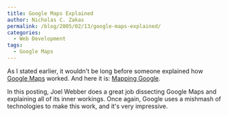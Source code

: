 ```yaml
---
title: Google Maps Explained
author: Nicholas C. Zakas
permalink: /blog/2005/02/13/google-maps-explained/
categories:
  - Web Development
tags:
  - Google Maps
---
```

As I stated earlier, it wouldn't be long before someone explained how <a title="Google Maps" rel="external" href="http://maps.google.com">Google Maps</a> worked. And here it is: <a title="Mapping Google" rel="external" href="http://jgwebber.blogspot.com/2005/02/mapping-google.html">Mapping Google</a>.

In this posting, Joel Webber does a great job dissecting Google Maps and explaining all of its inner workings. Once again, Google uses a mishmash of technologies to make this work, and it's very impressive.
